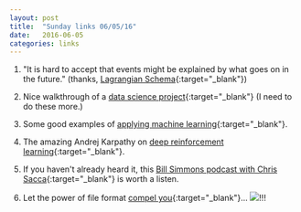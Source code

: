```yaml
---
layout: post
title:  "Sunday links 06/05/16"
date:   2016-06-05
categories: links
---
```



1. "It is hard to accept that events might be explained by what goes on in the future." (thanks, [Lagrangian Schema](http://nautil.us/issue/36/aging/to-understand-your-past-look-to-your-future){:target="_blank"})

2. Nice walkthrough of a [data science project](https://www.dataquest.io/blog/data-science-portfolio-project/){:target="_blank"} (I need to do these more.)

3. Some good examples of [applying machine learning](http://blog.udacity.com/2016/06/machine-learning-everywhere-netflix-personalized-medicine-fraud-prevention.html){:target="_blank"}.

4. The amazing Andrej Karpathy on [deep reinforcement learning](http://karpathy.github.io/2016/05/31/rl/){:target="_blank"}.

5. If you haven't already heard it, this [Bill Simmons podcast with Chris Sacca](https://soundcloud.com/the-bill-simmons-podcast/ep-95-billionaire-investor-chris-sacca){:target="_blank"} is worth a listen.

6. Let the power of file format [compel you](https://twitter.com/blondeinabinder/status/739258207697174528){:target="_blank"}...
![](https://pbs.twimg.com/media/CkJfZMiVEAIcMhW.jpg)!!!